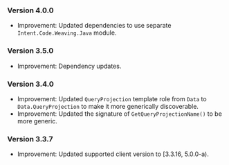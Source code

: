 ### Version 4.0.0

- Improvement: Updated dependencies to use separate `Intent.Code.Weaving.Java` module.

### Version 3.5.0

- Improvement: Dependency updates.

### Version 3.4.0

- Improvement: Updated `QueryProjection` template role from `Data` to `Data.QueryProjection` to make it more generically discoverable.
- Improvement: Updated the signature of `GetQueryProjectionName()` to be more generic.

### Version 3.3.7

- Improvement: Updated supported client version to [3.3.16, 5.0.0-a).
